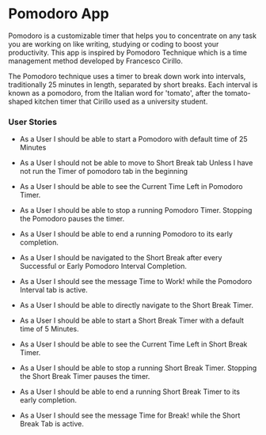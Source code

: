 # Pomodoro App

Pomodoro is a customizable timer that helps you to concentrate on any task you are working on like writing, studying or coding to boost your productivity. This app is inspired by Pomodoro Technique which is a time management method developed by Francesco Cirillo.​

The Pomodoro technique uses a timer to break down work into intervals, traditionally 25 minutes in length, separated by short breaks. Each interval is known as a pomodoro, from the Italian word for 'tomato', after the tomato-shaped kitchen timer that Cirillo used as a university student.​

### User Stories

- As a User I should be able to start a Pomodoro with default time of 25 Minutes

- As a User I should not be able to move to Short Break tab Unless I have not run the Timer of pomodoro tab in the beginning

- As a User I should be able to see the Current Time Left in Pomodoro Timer.

- As a User I should be able to stop a running Pomodoro Timer. Stopping the Pomodoro pauses the timer.

- As a User I should be able to end a running Pomodoro to its early completion.

- As a User I should be navigated to the Short Break after every Successful or Early Pomodoro Interval Completion.

- As a User I should see the message Time to Work! while the Pomodoro Interval tab is active.

- As a User I should be able to directly navigate to the Short Break Timer.

- As a User I should be able to start a Short Break Timer with a default time of 5 Minutes.

- As a User I should be able to see the Current Time Left in Short Break Timer.

- As a User I should be able to stop a running Short Break Timer. Stopping the Short Break Timer pauses the timer.

- As a User I should be able to end a running Short Break Timer to its early completion.

- As a User I should see the message Time for Break! while the Short Break Tab is active.


